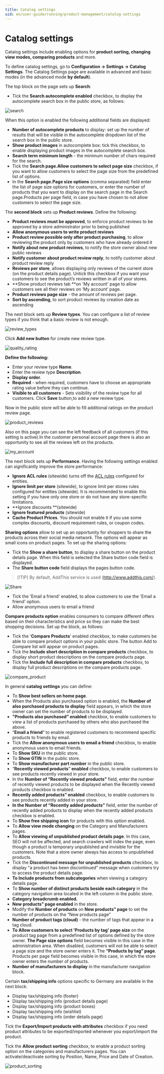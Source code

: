 ```yaml
---
title: Catalog settings
uid: en/user-guide/running/product-management/catalog-settings
---
```


# Catalog settings

Catalog settings include enabling options for **product sorting, changing view modes, comparing products** and more.

To define catalog settings, go to **Configuration → Settings → Catalog Settings**. The Catalog Settings page are available in advanced and basic modes (in the advanced mode **by default**).

The top block on the page sets up **Search**:

- Tick the **Search autocomplete enabled** checkbox, to display the autocomplete search box in the public store, as follows:

![search](_static/catalog-settings/search.png)

When this option is enabled the following additional fields are displayed:

- **Number of autocomplete products** to display: set up the number of results that will be visible in the autocomplete dropdown list of the search box in the public store.
- **Show product images** in autocomplete box: tick this checkbox, to enable displaying product images in the autocomplete search box.
- **Search term minimum length** - the minimum number of chars required for the search.
- Tick the **Search page.Allow customers to select page size** checkbox, if you want to allow customers to select the page size from the predefined list of options.
- In the **Search page.Page size options** (comma separated) field enter the list of page size options for customers, or enter the number of products that you want to display on the search page in the Search page.Products per page field, in case you have chosen to not allow customers to select the page size.

The **second block** sets up **Product reviews**. Define the following:

- **Product reviews must be approved**, to enforce product reviews to be approved by a store administrator prior to being published
- **Allow anonymous users to write product reviews**
- **Product review possible only after product purchasing**, to allow reviewing the product only by customers who have already ordered it
- **Notify about new product reviews**, to notify the store owner about new public reviews
- **Notify customer about product review reply**, to notify customer about product review reply
- **Reviews per store**, allows displaying only reviews of the current store (on the product details page). Untick this checkbox if you want your customers to see the product’s reviews written in all of your stores.
- **Show product reviews tab **on 'My account' page to allow customers see all their reviews on ‘My account’ page.
- **Product reviews page size** - the amount of reviews per page.
- **Sort by ascending**, to sort product reviews by creation date as ascending

The next block sets up **Review types**. You can configure a list of review types if you think that a basic review is not enough.

![review_types](_static/catalog-settings/review_types.png)

Click **Add new button** for create new review type.

![quality_rating](_static/catalog-settings/quality_rating.PNG)

**Define the following:**

- Enter your review type **Name**.
- Enter the review type **Description**.
- **Display order**.
- **Required** - when required, customers have to choose an appropriate rating value before they can continue.
- **Visible to all customers** - Sets visibility of the review type for all customers. Click **Save** button,to add a new review type.

Now in the public store will be able to fill additional ratings on the product review page.

![product_reviews](_static/catalog-settings/product_reviews.PNG)

Also on this page you can see the left feedback of all customers (if this setting is active).In the customer personal account page there is also an opportunity to see all the reviews left on the products.

![my_account](_static/catalog-settings/my_account.PNG)

The next block sets up **Performance**. Having the following settings enabled can significantly improve the store performance:

- **Ignore ACL rules** (sitewide) turns off the [ACL rules](xref:en/user-guide/configuring/setting-up/customers/acl) configured for entities.
- **Ignore limit per store** (sitewide), to ignore limit per stores rules configured for entities (sitewide). It is recommended to enable this setting if you have only one store or do not have any store-specific limitations.
- **Ignore discounts **(sitewide)
- **Ignore featured products** (sitewide)
- **Cache Product Prices**. You should not enable it if you use some complex discounts, discount requirement rules, or coupon codes.

**Sharing options** allow to set up an opportunity for shoppers to share the products across their social media network. The options will appear as small icons on product pages. To set up the sharing options:

- Tick the **Show a share button**, to display a share button on the product details page. When this field is selected the Share button code field is displayed.
- The **Share button code** field displays the pages button code.

> [!TIP] By default, AddThis service is used (<http://www.addthis.com/>).

![Share](_static/catalog-settings/zzz.png)

- Tick the 'Email a friend' enabled, to allow customers to use the 'Email a friend' option.
- Allow anonymous users to email a friend

**Compare products option** enables consumers to compare different offers based on their characteristics and price so they can make the best shopping decisions. Set up the block, as follows:

- Tick the '**Compare Products**' enabled checkbox, to make customers be able to compare product options in your public store. The button Add to Compare list will appear on product pages.
- Tick the **Include short description in compare products** checkbox, to display short product descriptions on the compare products page.
- Tick the **Include full description in compare products** checkbox, to display full product descriptions on the compare products page.

![compare_product](_static/catalog-settings/compare_product.png)

In general **catalog settings** you can define:

- To **Show best sellers on home page**.
- When the Products also purchased option is enabled, the **Number of also purchased products to display** field appears, in which the store owner can set the number of products to be displayed.
- **"Products also purchased” enabled** checkbox, to enable customers to view a list of products purchased by others who also purchased the above.
- “**Email a friend**” to enable registered customers to recommend specific products to friends by email.
- Tick the **Allow anonymous users to email a friend** checkbox, to enable anonymous users to email friends.
- To **Show SKU** in the public store.
- To **Show GTIN** in the public store.
- To **Show manufacturer part number** in the public store.
- “**Recently viewed products**” **enabled** checkbox, to enable customers to see products recently viewed in your store.
- In the **Number of “Recently viewed products”** field, enter the number of recently viewed products to be displayed when the Recently viewed products checkbox is enabled.
- **Recently added products” enabled** checkbox, to enable customers to see products recently added in your store.
- **In the Number of “Recently added products”** field, enter the number of recently added products to display when the recently added products checkbox is enabled.
- To **Show free shipping icon** for products with this option enabled.
- To **Allow view mode changing** on the Category and Manufacturers pages.
- To **Allow viewing of unpublished product details page**. In this case, SEO will not be affected, and search crawlers will index the page, even though a product is temporary unpublished and invisible for the customers. Note that a store owner always has access to unpublished products.
- Tick the **Discontinued message for unpublished products** checkbox, to display "a product has been discontinued" message when customers try to access the product details page.
- **To Include products from subcategories** when viewing a category details page.
- To **Show number of distinct products beside each category** in the category navigation area located in the left column in the public store.
- **Category breadcrumb enabled.**
- **New products” page enabled** in the store.
- Modify the **Number of products** on **New products” page** to set the number of products on the “New products page”
- **Number of product tags (cloud)** - the number of tags that appear in a tag cloud.
- **To Allow customers to select 'Products by tag' page size** on the product tag page from a predefined list of options defined by the store owner. **The Page size options** field becomes visible in this case in the administration area. When disabled, customers will not be able to select a page size and the store owner enters it. The **“Products by tag” page**. Products per page field becomes visible in this case, in which the store owner enters the number of products.
- **Number of manufacturers to display** in the manufacturer navigation block.

Certain **tax/shipping info** options specific to Germany are available in the next block:

- Display tax/shipping info (footer)
- Display tax/shipping info (product details page)
- Display tax/shipping info (product boxes)
- Display tax/shipping info (wishlist)
- Display tax/shipping info (order details page)

Tick the **Export/Import products with attributes** checkbox if you need product attributes to be exported/imported whenever you export/import the product.

Tick the **Allow product sorting** checkbox, to enable a product sorting option on the categories and manufacturers pages. You can activate/deactivate sorting by Position, Name, Price and Date of Creation.

![product_sorting](_static/catalog-settings/product_sorting.png)
